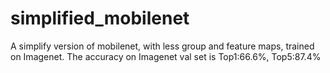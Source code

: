 # simplified_mobilenet
A simplify version of mobilenet, with less group and feature maps, trained on Imagenet.
The accuracy on Imagenet val set is Top1:66.6%, Top5:87.4%
